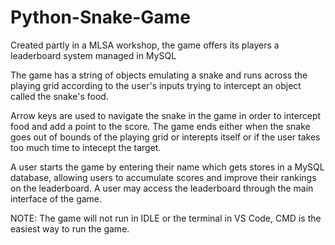 # Python-Snake-Game
Created partly in a MLSA workshop, the game offers its players a leaderboard system managed in MySQL

The game has a string of objects emulating a snake and runs across the playing grid according to the user's inputs trying to intercept an object called the snake's food.

Arrow keys are used to navigate the snake in the game in order to intercept food and add a point to the score.
The game ends either when the snake goes out of bounds of the playing grid or interepts itself or if the user takes too much time to intecept the target.

A user starts the game by entering their name which gets stores in a MySQL database, allowing users to accumulate scores and improve their rankings on the leaderboard.
A user may access the leaderboard through the main interface of the game.

NOTE: The game will not run in IDLE or the terminal in VS Code, CMD is the easiest way to run the game.
